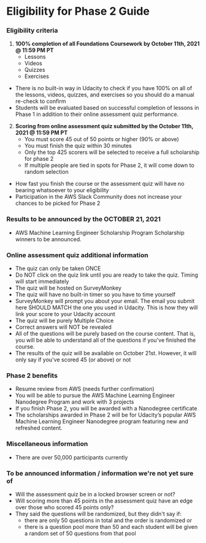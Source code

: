 # Eligibility for Phase 2 Guide

### Eligibility criteria
1. **100% completion of all Foundations Coursework by October 11th, 2021 @ 11:59 PM PT**
   * Lessons
   * Videos
   * Quizzes
   * Exercises

* There is no built-in way in Udacity to check if you have 100% on all of the lessons, videos, quizzes, and exercises so you should do a manual re-check to confirm
* Students will be evaluated based on successful completion of lessons in Phase 1 in addition to their online assessment quiz performance.

2. **Scoring from online assessment quiz submitted by the October 11th, 2021 @ 11:59 PM PT**
   * You must score 45 out of 50 points or higher (90% or above)
   * You must finish the quiz within 30 minutes
   * Only the top 425 scorers will be selected to receive a full scholarship for phase 2
   * If multiple people are tied in spots for Phase 2, it will come down to random selection

* How fast you finish the course or the assessment quiz will have no bearing whatsoever to your eligibility
* Participation in the AWS Slack Community does not increase your chances to be picked for Phase 2

### Results to be announced by the OCTOBER 21, 2021 
* AWS Machine Learning Engineer Scholarship Program Scholarship winners to be announced.

### Online assessment quiz additional information
* The quiz can only be taken ONCE
* Do NOT click on the quiz link until you are ready to take the quiz. Timing will start immediately
* The quiz will be hosted on SurveyMonkey
* The quiz will have no built-in timer so you have to time yourself
* SurveyMonkey will prompt you about your email. The email you submit here SHOULD MATCH the one you used in Udacity. This is how they will link your score to your Udacity account
* The quiz will be purely Multiple Choice
* Correct answers will NOT be revealed
* All of the questions will be purely based on the course content. That is, you will be able to understand all of the questions if you've finished the course.
* The results of the quiz will be available on October 21st. However, it will only say if you've scored 45 (or above) or not

### Phase 2 benefits
* Resume review from AWS (needs further confirmation)
* You will be able to pursue the AWS Machine Learning Engineer Nanodegree Program and work with 3 projects
* If you finish Phase 2, you will be awarded with a Nanodegree certificate
* The scholarships awarded in Phase 2 will be for Udacity’s popular AWS Machine Learning Engineer Nanodegree program featuring new and refreshed content.

### Miscellaneous information
* There are over 50,000 participants currently

### To be announced information / information we're not yet sure of
* Will the assessment quiz be in a locked browser screen or not?
* Will scoring more than 45 points in the assessment quiz have an edge over those who scored 45 points only?
* They said the questions will be randomized, but they didn't say if:
   * there are only 50 questions in total and the order is randomized or
   * there is a question pool more than 50 and each student will be given a random set of 50 questions from that pool
